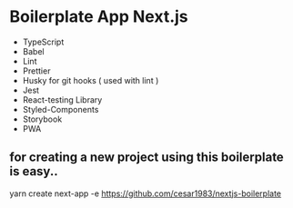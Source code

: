 # Boilerplate App Next.js 

- TypeScript
- Babel
- Lint
- Prettier
- Husky for git hooks ( used with lint )
- Jest
- React-testing Library
- Styled-Components
- Storybook
- PWA


## for creating a new project using this boilerplate is easy..

yarn create next-app -e https://github.com/cesar1983/nextjs-boilerplate
